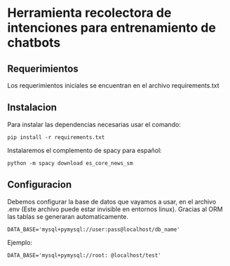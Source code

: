 # Herramienta recolectora de intenciones para entrenamiento de chatbots

## Requerimientos

Los requerimientos iniciales se encuentran en el archivo requirements.txt


## Instalacion
Para instalar las dependencias necesarias usar el comando:

``
pip install -r requirements.txt
``

Instalaremos el complemento de spacy para español:

``
python -m spacy download es_core_news_sm
``
 
## Configuracion

Debemos configurar la base de datos que vayamos a usar, en el archivo .env (Este archivo puede estar invisible en entornos linux). Gracias al ORM las tablas se generaran automaticamente.

``
DATA_BASE='mysql+pymysql://user:pass@localhost/db_name'
``

Ejemplo:

``
DATA_BASE='mysql+pymysql://root: @localhost/test'
``




